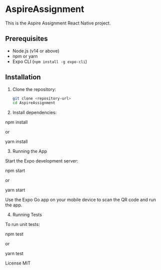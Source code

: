 # AspireAssignment

This is the Aspire Assignment React Native project.

## Prerequisites

- Node.js (v14 or above)
- npm or yarn
- Expo CLI (`npm install -g expo-cli`)

## Installation

1.  Clone the repository:

    ```sh
    git clone <repository-url>
    cd AspireAssignment

    ```

2.  Install dependencies:

npm install

or

yarn install

3.  Running the App

Start the Expo development server:

npm start

or

yarn start

Use the Expo Go app on your mobile device to scan the QR code and run the app.

4.  Running Tests

To run unit tests:

npm test

or

yarn test

License
MIT
